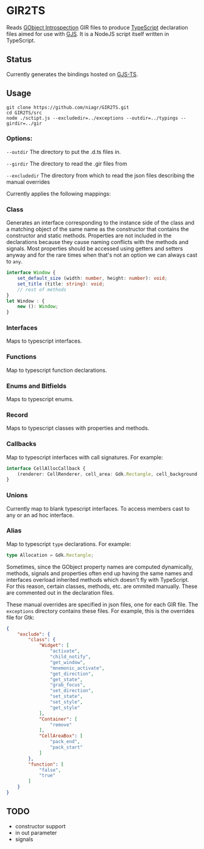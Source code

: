 # GIR2TS

Reads [GObject Introspection][GI site] GIR files to produce [TypeScript][TS] declaration files aimed for use with [GJS][GJS]. It is a NodeJS script itself written in TypeScript.

[GI site]: https://wiki.gnome.org/Projects/GObjectIntrospection
[TS]: http://www.typescriptlang.org/
[GJS]: https://wiki.gnome.org/Projects/Gjs

## Status
Currently generates the bindings hosted on [GJS-TS].

## Usage

```
git clone https://github.com/niagr/GIR2TS.git
cd GIR2TS/src
node ./sctipt.js --excludedir=../exceptions --outdir=../typings --girdir=../gir
```

### Options:
```--outdir```      The directory to put the .d.ts files in.

```--girdir```      The directory to read the .gir files from

```--excludedir```  The directory from which to read the json files describing the manual overrides

Currently applies the following mappings:

### Class
Generates an interface corresponding to the instance side of the class and a matching object of the same name as the constructor that contains the constructor and static methods. Properties are not included in the declarations because they cause naming conflicts with the methods and signals. Most properties should be accessed using getters and setters anyway and for the rare times when that's not an option we can always cast to ```any```.
```typescript
interface Window {
    set_default_size (width: number, height: number): void;
    set_title (title: string): void;
    // rest of methods
}
let Window : {
    new (): Window;
}
```

### Interfaces
Maps to typescript interfaces.

### Functions
Map to typescript function declarations.

### Enums and Bitfields
Maps to typescript enums.

### Record
Maps to typescript classes with properties and methods.

### Callbacks
Map to typescript interfaces with call signatures. For example:
```typescript
interface CellAllocCallback {
	(renderer: CellRenderer, cell_area: Gdk.Rectangle, cell_background: Gdk.Rectangle, data: any) : boolean;
}
```

### Unions
Currently map to blank typescript interfaces. To access members cast to any or an ad hoc interface.

### Alias
Map to typescript ```type``` declarations. For example:
```typescript
type Allocation = Gdk.Rectangle;
```

Sometimes, since the GObject property names are computed dynamically, methods, signals and properties often end up having the same names and interfaces overload inherited methods which doesn't fly with TypeScript. For this reason, certain classes, methods, etc. are ommited manually. These are commented out in the declaration files.

These manual overrides are specified in json files, one for each GIR file. The ```exceptions``` directory contains these files.
For example, this is the overrides file for Gtk:
```json
{
    "exclude": {
        "class": {
            "Widget": [
                "activate",
                "child_notify",
                "get_window",
                "mnemonic_activate",
                "get_direction",
                "get_state",
                "grab_focus",
                "set_direction",
                "set_state",
                "set_style",
                "get_style"
            ],
            "Container": [
                "remove"
            ],
            "CellAreaBox": [
                "pack_end",
                "pack_start"
            ]
        },
        "function": [
            "false",
            "true"
        ]
    }
}
```

[GJS-TS]: https://github.com/niagr/gjs-ts

## TODO
* constructor support
* in out parameter
* signals
